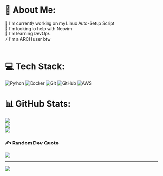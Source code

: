 # 💫 About Me:
🔭 I'm currently working on my Linux Auto-Setup Script<br>🤝 I'm looking to help with Neovim<br>🌱 I'm learning DevOps<br>⚡ I'm a ARCH user btw<br><br>


# 💻 Tech Stack:
![Python](https://img.shields.io/badge/python-3670A0?style=for-the-badge&logo=python&logoColor=ffdd54) ![Docker](https://img.shields.io/badge/docker-%230db7ed.svg?style=for-the-badge&logo=docker&logoColor=white) ![Git](https://img.shields.io/badge/git-%23F05033.svg?style=for-the-badge&logo=git&logoColor=white) ![GitHub](https://img.shields.io/badge/github-%23121011.svg?style=for-the-badge&logo=github&logoColor=white) ![AWS](https://img.shields.io/badge/AWS-%23FF9900.svg?style=for-the-badge&logo=amazon-aws&logoColor=white)
# 📊 GitHub Stats:
![](https://github-readme-stats.vercel.app/api?username=dhruvmistry2000&theme=dracula&hide_border=false&include_all_commits=true&count_private=false)<br/>
![](https://github-readme-streak-stats.herokuapp.com/?user=dhruvmistry2000&theme=dracula&hide_border=false)<br/>
![](https://github-readme-stats.vercel.app/api/top-langs/?username=dhruvmistry2000&theme=dracula&hide_border=false&include_all_commits=true&count_private=false&layout=compact)

### ✍️ Random Dev Quote
![](https://quotes-github-readme.vercel.app/api?type=horizontal&theme=radical)

---
[![](https://visitcount.itsvg.in/api?id=dhruvmistry2000&icon=2&color=9)](https://visitcount.itsvg.in)

<!-- Proudly created with GPRM ( https://gprm.itsvg.in ) -->
